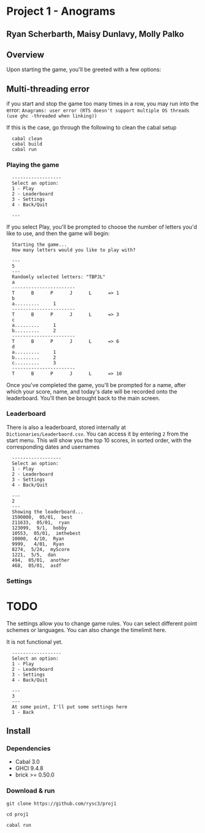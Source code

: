 # Project 1 - Anograms
## Ryan Scherbarth, Maisy Dunlavy, Molly Palko

## Overview
Upon starting the game, you'll be greeted with a few options:

## Multi-threading error
if you start and stop the game too many times in a row, you may run into the error: `Anagrams: user error (RTS doesn't support multiple OS threads (use ghc -threaded when linking))
`

If this is the case, go through the following to clean the cabal setup

      cabal clean 
      cabal build
      cabal run


### Playing the game

      ------------------
      Select an option:
      1 - Play
      2 - Leaderboard
      3 - Settings
      4 - Back/Quit

      ---

If you select Play, you'll be prompted to choose the number of letters you'd like to use, and then the game will begin:

      Starting the game...
      How many letters would you like to play with?

      ---
      5
      ---
      Randomly selected letters: "TBPJL"
      a   
      -----------------------
      T      B      P      J      L      => 1
      b
      a.........     1
      -----------------------
      T      B      P      J      L      => 3
      c
      a.........     1
      b.........     2
      -----------------------
      T      B      P      J      L      => 6
      d
      a.........     1
      b.........     2
      c.........     3
      -----------------------
      T      B      P      J      L      => 10

Once you've completed the game, you'll be prompted for a name, after which your score, name, and today's date will be recorded onto the leaderboard. You'll then be brought back to the main screen.


### Leaderboard 
There is also a leaderboard, stored internally at `Dictionaries/Leaderbaord.csv`. You can access it by entering `2` from the start menu.
This will show you the top 10 scores, in sorted order, with the corresponding dates and usernames 

      ------------------
      Select an option:
      1 - Play
      2 - Leaderboard
      3 - Settings
      4 - Back/Quit

      ---
      2
      ---
      Showing the leaderboard...
      1590000,  05/01,  best
      211633,  05/01,  ryan
      123099,  9/1,  bobby
      10553,  05/01,  imthebest
      10000,  4/10,  Ryan 
      9999,   4/01,  Ryan
      8274,  5/24,  myScore
      1221,  5/5,  dan
      494,  05/01,  another
      468,  05/01,  asdf


### Settings
# TODO 
The settings allow you to change game rules. You can select different point schemes or languages. You can also change the timelimit here. 

It is not functional yet.

      ------------------
      Select an option:
      1 - Play
      2 - Leaderboard
      3 - Settings
      4 - Back/Quit

      ---
      3
      ---
      At some point, I'll put some settings here
      1 - Back



## Install
### Dependencies 
- Cabal 3.0
- GHCI 9.4.8
- brick >= 0.50.0

### Download & run
`git clone https://github.com/rysc3/proj1`

`cd proj1`

`cabal run`
